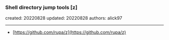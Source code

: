 ### Shell directory jump tools [z]

created: 20220828 updated: 20220828 authors: alick97

---

- [https://github.com/rupa/z](https://github.com/rupa/z)